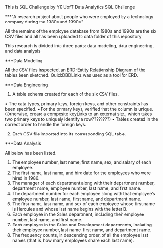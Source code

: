 This is SQL Challenge by YK 
UofT Data Analytics SQL Challenge

***"A research project about people who were employed by a technology company during the 1980s and 1990s."

All the remains of the employee database from 1980s and 1990s are the six CSV files and all has been uploaded to data folder of this repository

This research is divided into three parts: data modeling, data engineering, and data analysis.

***Data Modeling

All the CSV files inspected, an ERD-Entity Relationship Diagram of the tables been sketched. QuickDBDLinks was used as a tool for ERD.

***Data Engineering

1.	A table schema created for each of the six CSV files.
	
• The data types, primary keys, foreign keys, and other constraints has been specified.
• For the primary keys, verified that the column is unique. 
(Otherwise, create a composite keyLinks to an external site., which takes two primary keys to uniquely identify a row????????)
• Tables created in the correct order to handle the foreign keys.

2.  Each CSV file imported into its corresponding SQL table.

***Data Analysis

All below has been listed.

1.	The employee number, last name, first name, sex, and salary of each employee.
2.	The first name, last name, and hire date for the employees who were hired in 1986.
3.	The manager of each department along with their department number, department name, employee number, last name, and first name.
4.	The department number for each employee along with that employee’s employee number, last name, first name, and department name.
5.	The first name, last name, and sex of each employee whose first name is Hercules and whose last name begins with the letter B.
6.	Each employee in the Sales department, including their employee number, last name, and first name.
7.	Each employee in the Sales and Development departments, including their employee number, last name, first name, and department name.
8.	The frequency counts, in descending order, of all the employee last names (that is, how many employees share each last name).

